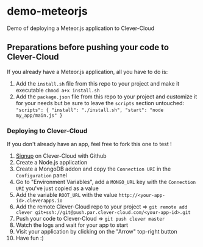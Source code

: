 demo-meteorjs
=================================

Demo of deploying a Meteor.js application to Clever-Cloud

## Preparations before pushing your code to Clever-Cloud

If you already have a Meteor.js application, all you have to do is:

1. Add the ``install.sh`` file from this repo to your project and make it executable ``chmod a+x install.sh``
2. Add the ``package.json`` file from this repo to your project and customize it for your needs but be sure to leave the ``scripts`` section untouched: ``"scripts": { "install": "./install.sh", "start": "node my_app/main.js" }``

### Deploying to Clever-Cloud

If you don't already have an app, feel free to fork this one to test !

1. [Signup](https://api.clever-cloud.com/v2/github/signup) on Clever-Cloud with Github
2. Create a Node.js application
3. Create a MongoDB addon and copy the ``Connection URI`` in the ``Configuration`` panel
4. Go to "Environment Variables", add a ``MONGO_URL`` key with the ``Connection URI`` you've just copied as a value
5. Add the variable ``ROOT_URL`` with the value ``http://<your-app-id>.cleverapps.io``
6. Add the remote Clever-Cloud repo to your project => ``git remote add clever git+ssh://git@push.par.clever-cloud.com/<your-app-id>.git``
7. Push your code to Clever-Cloud => ``git push clever master``
8. Watch the logs and wait for your app to start
9. Visit your application by clicking on the "Arrow" top-right button
10. Have fun :)
